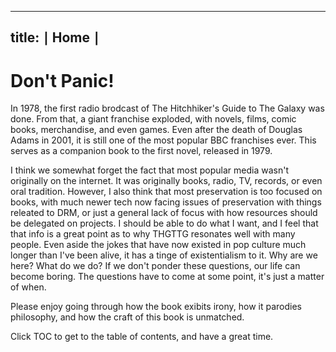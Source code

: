 -----
title: ∣ Home ∣
-----

# Don't Panic!
In 1978, the first radio brodcast of The Hitchhiker's Guide to The Galaxy was done. From that, a giant franchise exploded, with novels, films, comic books, merchandise, and even games. Even after the death of Douglas Adams in 2001, it is still one of the most popular BBC franchises ever. This serves as a companion book to the first novel, released in 1979.  
  
I think we somewhat forget the fact that most popular media wasn't originally on the internet. It was originally books, radio, TV, records, or even oral tradition. However, I also think that most preservation is too focused on books, with much newer tech now facing issues of preservation with things releated to DRM, or just a general lack of focus with how resources should be delegated on projects. I should be able to do what I want, and I feel that that info is a great point as to why THGTTG resonates well with many people. Even aside the jokes that have now existed in pop culture much longer than I've been alive, it has a tinge of existentialism to it. Why are we here? What do we do? If we don't ponder these questions, our life can become boring. The questions have to come at some point, it's just a matter of when.  
  
Please enjoy going through how the book exibits irony, how it parodies philosophy, and how the craft of this book is unmatched.  
  
  
Click TOC to get to the table of contents, and have a great time.
